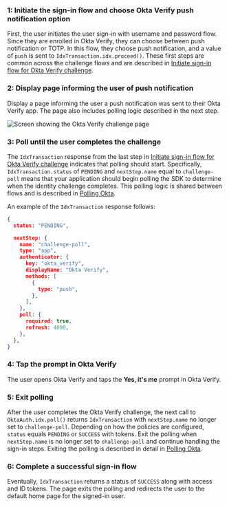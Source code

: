 ### 1: Initiate the sign-in flow and choose Okta Verify push notification option

First, the user initiates the user sign-in with username and password flow. Since they are enrolled in Okta Verify, they can choose between push notification or TOTP. In this flow, they choose push notification, and a value of `push` is sent to
`IdxTransaction.idx.proceed()`. These first steps are common across the challenge flows and are described in [Initiate sign-in flow for Okta Verify challenge](#_1-initiate-use-case-requiring-authentication).

### 2: Display page informing the user of push notification

Display a page informing the user a push notification was sent to their Okta Verify app. The page also includes polling logic described in the next step.

<div class="common-image-format">

![Screen showing the Okta Verify challenge page](/img/authenticators/authenticators-oktaverify-challenge-push-sent.png)

</div>

### 3: Poll until the user completes the challenge

The `IdxTransaction` response from the last step in [Initiate sign-in flow for Okta Verify challenge](#_1-initiate-use-case-requiring-authentication) indicates that polling should start. Specifically, `IdxTransaction.status` of `PENDING` and `nextStep.name` equal to `challenge-poll` means that your application should begin polling the SDK to determine when the identity challenge completes. This polling logic is shared between flows and is described in [Polling Okta](#polling-okta).

An example of the `IdxTransaction` response follows:

```json
{
  status: "PENDING",

  nextStep: {
    name: "challenge-poll",
    type: "app",
    authenticator: {
      key: "okta_verify",
      displayName: "Okta Verify",
      methods: [
        {
          type: "push",
        },
      ],
    },
    poll: {
      required: true,
      refresh: 4000,
    },
  },
}
```

### 4: Tap the prompt in Okta Verify

The user opens Okta Verify and taps the **Yes, it's me** prompt in Okta Verify.

### 5: Exit polling

After the user completes the Okta Verify challenge, the next call to `OktaAuth.idx.poll()` returns `IdxTransaction` with `nextStep.name` no longer set to `challenge-poll`. Depending on how the policies are configured, `status` equals `PENDING` or `SUCCESS` with tokens. Exit the polling when `nextStep.name` is no longer set to `challenge-poll` and continue handling the sign-in steps. Exiting the polling is described in detail in [Polling Okta](#polling-okta).

### 6: Complete a successful sign-in flow

Eventually, `IdxTransaction` returns a status of `SUCCESS` along with access and ID tokens. The page exits the polling and redirects the user to the default home page for the signed-in user.
